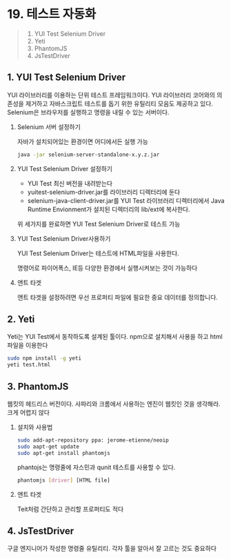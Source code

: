 # 19. 테스트 자동화

> 1. YUI Test Selenium Driver
> 2. Yeti
> 3. PhantomJS
> 4. JsTestDriver

## 1. YUI Test Selenium Driver

YUI 라이브러리를 이용하는 단위 테스트 프레임워크이다. YUI 라이브러리 코어와의 의존성을 제거하고 자바스크립트 테스트를 돕기 위한 유틸리티 모음도 제공하고 있다. Selenium은 브라우저를 실행하고 명령을 내릴 수 있는 서버이다.

1. Selenium 서버 설정하기

   자바가 설치되어있는 환경이면 어디에서든 실행 가능

   ```bash
   java -jar selenium-server-standalone-x.y.z.jar
   ```

2. YUI Test Selenium Driver 설정하기

   - YUI Test 최신 버전을 내려받는다
   - yuitest-selenium-driver.jar를 라이브러리 디렉터리에 둔다
   - selenium-java-client-driver.jar를 YUI Test 라이브러리 디렉터리에서 Java Runtime Envionment가 설치된 디렉터리의 lib/ext에 복사한다.

   위 세가지를 완료하면 YUI Test Selenium Driver로 테스트 가능

3. YUI Test Selenium Driver사용하기

   YUI Test Selenium Driver는 테스트에 HTML파일을 사용한다.

   명령어로 파이어폭스, IE등 다양한 환경에서 실행시켜보는 것이 가능하다

4. 앤트 타겟

   앤트 타겟을 설정하려면 우선 프로퍼티 파일에 필요한 중요 데이터를 정의합니다.

## 2. Yeti

Yeti는 YUI Test에서 동작하도록 설계된 툴이다. npm으로 설치해서 사용을 하고 html파일을 이용한다

```bash
sudo npm install -g yeti
yeti test.html
```

## 3. PhantomJS

웹킷의 헤드리스 버전이다. 사파리와 크롬에서 사용하는 엔진이 웹킷인 것을 생각해라. 크게 어렵지 않다

1. 설치와 사용법

   ```bash
   sudo add-apt-repository ppa: jerome-etienne/neoip
   sudo aapt-get update
   sudo apt-get install phantomjs
   ```

   phantojs는 명령줄에 자스민과 qunit 테스트를 사용할 수 있다.

   ```bash
   phantomjs [driver] [HTML file]
   ```

2. 앤트 타겟

   Teit처럼 간단하고 관리할 프로퍼티도 적다

## 4. JsTestDriver

구글 엔지니어가 작성한 명령줄 유틸리티. 각자 툴을 알아서 잘 고르는 것도 중요하다
